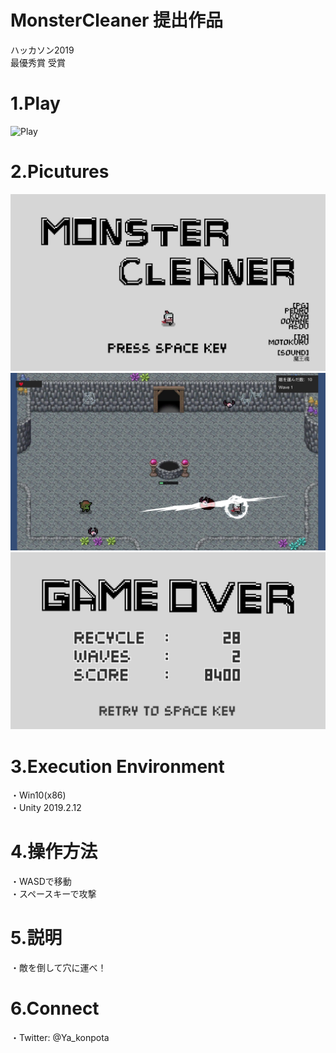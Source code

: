 # MonsterCleaner 提出作品
ハッカソン2019  
最優秀賞 受賞

# 1.Play
![Play](https://github.com/Ya-kon/MonsterCleaner/blob/master/Picutures/MonsterCleaner_Movie.gif)

# 2.Picutures
![Title](https://github.com/Ya-kon/MonsterCleaner/blob/master/Picutures/MonsterCleaner_Title.jpg)  
![Play](https://github.com/Ya-kon/MonsterCleaner/blob/master/Picutures/MonsterCleaner_Play.jpg)    
![GameOver](https://github.com/Ya-kon/MonsterCleaner/blob/master/Picutures/MonsterCleaner_GameOver.jpg)  


# 3.Execution Environment
・Win10(x86)  
・Unity 2019.2.12

# 4.操作方法
・WASDで移動  
・スペースキーで攻撃

# 5.説明
・敵を倒して穴に運べ！
  
# 6.Connect
・Twitter: @Ya_konpota
